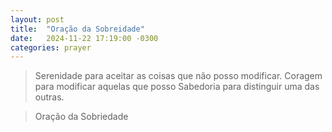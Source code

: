 ```yaml
---
layout: post
title:  "Oração da Sobreidade"
date:   2024-11-22 17:19:00 -0300
categories: prayer
---
```

>Serenidade para aceitar as coisas que não posso modificar. Coragem para modificar aquelas que posso Sabedoria para distinguir uma das outras.

>Oração da Sobriedade